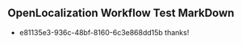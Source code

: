 ## OpenLocalization Workflow Test MarkDown
* e81135e3-936c-48bf-8160-6c3e868dd15b thanks!

<!--HONumber=Aug16_HO4-->


